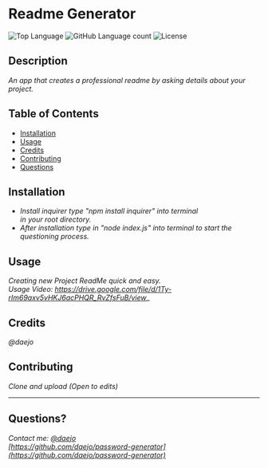 # Readme Generator
 ![Top Language](https://img.shields.io/github/languages/top/daejo/readme-Generator)
  ![GitHub Language count](https://img.shields.io/github/languages/count/daejo/readme-Generator)
  ![License](https://img.shields.io/badge/license-MIT_License-green.svg)

  ## Description 

  _An app that creates a professional readme by asking details about your project._
 
  ## Table of Contents

  * [Installation](#installation)
  * [Usage](#usage)
  * [Credits](#credits)
  * [Contributing](#contributing)
  * [Questions](#questions)
  

  ## Installation

  * _Install inquirer type "npm install inquirer" into terminal  
    in your root directory._  
  * _After installation type in "node index.js" into terminal to start the questioning process._


  ## Usage 

  _Creating new Project ReadMe quick and easy.  
  Usage Video: https://drive.google.com/file/d/1Ty-rIm69axv5vHKJ6acPHQR_RvZfsFuB/view__ 


  ## Credits

  _@daejo_


  ## Contributing

  _Clone and upload (Open to edits)_


  ---
  ## Questions?
  _Contact me:_
  _[@daejo](github.com/daejo)_  
  _[https://github.com/daejo/password-generator](https://github.com/daejo/password-generator)_  
  
